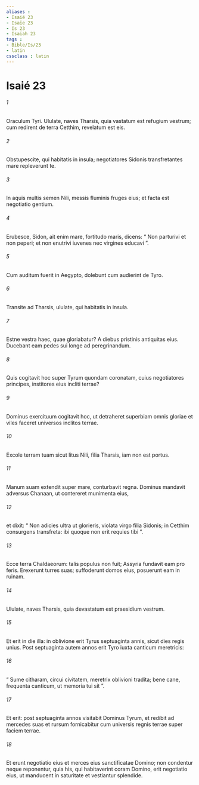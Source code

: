```yaml
---
aliases : 
- Isaié 23
- Isaïe 23
- Is 23
- Isaiah 23
tags : 
- Bible/Is/23
- latin
cssclass : latin
---
```


# Isaié 23

###### 1
Oraculum Tyri. Ululate, naves Tharsis, quia vastatum est refugium vestrum; cum redirent de terra Cetthim, revelatum est eis.
###### 2
Obstupescite, qui habitatis in insula; negotiatores Sidonis transfretantes mare repleverunt te. 
###### 3
In aquis multis semen Nili, messis fluminis fruges eius; et facta est negotiatio gentium.
###### 4
Erubesce, Sidon, ait enim mare, fortitudo maris, dicens: “ Non parturivi et non peperi; et non enutrivi iuvenes nec virgines educavi ”.
###### 5
Cum auditum fuerit in Aegypto, dolebunt cum audierint de Tyro.
###### 6
Transite ad Tharsis, ululate, qui habitatis in insula.
###### 7
Estne vestra haec, quae gloriabatur? A diebus pristinis antiquitas eius. Ducebant eam pedes sui longe ad peregrinandum.
###### 8
Quis cogitavit hoc super Tyrum quondam coronatam, cuius negotiatores principes, institores eius incliti terrae?
###### 9
Dominus exercituum cogitavit hoc, ut detraheret superbiam omnis gloriae et viles faceret universos inclitos terrae.
###### 10
Excole terram tuam sicut litus Nili, filia Tharsis, iam non est portus.
###### 11
Manum suam extendit super mare, conturbavit regna. Dominus mandavit adversus Chanaan, ut contereret munimenta eius,
###### 12
et dixit: “ Non adicies ultra ut glorieris, violata virgo filia Sidonis; in Cetthim consurgens transfreta: ibi quoque non erit requies tibi ”.
###### 13
Ecce terra Chaldaeorum: talis populus non fuit; Assyria fundavit eam pro feris. Erexerunt turres suas; suffoderunt domos eius, posuerunt eam in ruinam.
###### 14
Ululate, naves Tharsis, quia devastatum est praesidium vestrum.
###### 15
Et erit in die illa: in oblivione erit Tyrus septuaginta annis, sicut dies regis unius. Post septuaginta autem annos erit Tyro iuxta canticum meretricis:
###### 16
“ Sume citharam, circui civitatem, meretrix oblivioni tradita; bene cane, frequenta canticum, ut memoria tui sit ”.
###### 17
Et erit: post septuaginta annos visitabit Dominus Tyrum, et redibit ad mercedes suas et rursum fornicabitur cum universis regnis terrae super faciem terrae. 
###### 18
Et erunt negotiatio eius et merces eius sanctificatae Domino; non condentur neque reponentur, quia his, qui habitaverint coram Domino, erit negotiatio eius, ut manducent in saturitate et vestiantur splendide.

